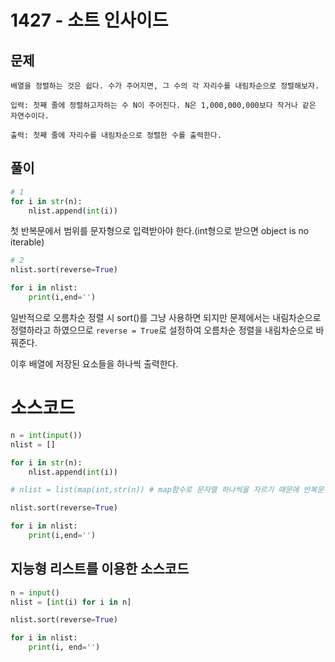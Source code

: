 # 1427 - 소트 인사이드
## 문제
```
배열을 정렬하는 것은 쉽다. 수가 주어지면, 그 수의 각 자리수를 내림차순으로 정렬해보자.

입력: 첫째 줄에 정렬하고자하는 수 N이 주어진다. N은 1,000,000,000보다 작거나 같은 자연수이다.

출력: 첫째 줄에 자리수를 내림차순으로 정렬한 수를 출력한다.
```
## 풀이
```python
# 1
for i in str(n):
    nlist.append(int(i))
```
첫 반복문에서 범위를 문자형으로 입력받아야 한다.(int형으로 받으면 object is no iterable)

```python
# 2
nlist.sort(reverse=True)

for i in nlist:
    print(i,end='')
```
일반적으로 오름차순 정렬 시 sort()를 그냥 사용하면 되지만 문제에서는 내림차순으로 정렬하라고 하였으므로
```reverse = True```로 설정하여 오름차순 정렬을 내림차순으로 바꿔준다.

이후 배열에 저장된 요소들을 하나씩 출력한다.

# 소스코드
```python
n = int(input())
nlist = []

for i in str(n):
    nlist.append(int(i))

# nlist = list(map(int,str(n)) # map함수로 문자열 하나씩을 자르기 때문에 반복문 대신 사용 가능

nlist.sort(reverse=True)

for i in nlist:
    print(i,end='')

```


## 지능형 리스트를 이용한 소스코드
```python
n = input()
nlist = [int(i) for i in n]

nlist.sort(reverse=True)

for i in nlist:
    print(i, end='')
```